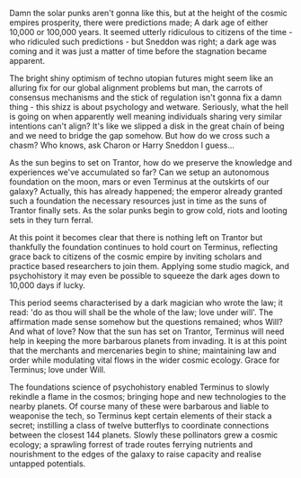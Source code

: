 Damn the solar punks aren't gonna like this, but at the height of the cosmic empires prosperity, there were predictions made; A dark age of either 10,000 or 100,000 years. It seemed utterly ridiculous to citizens of the time - who ridiculed such predictions - but Sneddon was right; a dark age was coming and it was just a matter of time before the stagnation became apparent. 

The bright shiny optimism of techno utopian futures might seem like an alluring fix for our global alignment problems but man, the carrots of consensus mechanisms and the stick of regulation isn't gonna fix a damn thing - this shizz is about psychology and wetware. Seriously, what the hell is going on when apparently well meaning individuals sharing very similar intentions can't align? It's like we slipped a disk in the great chain of being and we need to bridge the gap somehow. But how do we cross such a chasm? Who knows, ask Charon or Harry Sneddon I guess... 

As the sun begins to set on Trantor, how do we preserve the knowledge and experiences we've accumulated so far? Can we setup an autonomous foundation on the moon, mars or even Terminus at the outskirts of our galaxy? Actually, this has already happened; the emperor already granted such a foundation the necessary resources just in time as the suns of Trantor finally sets. As the solar punks begin to grow cold, riots and looting sets in they turn ferral. 

At this point it becomes clear that there is nothing left on Trantor but thankfully the foundation continues to hold court on Terminus, reflecting grace back to citizens of the cosmic empire by inviting scholars and practice based researchers to join them. Applying some studio magick, and psychohistory it may even be possible to squeeze the dark ages down to 10,000 days if lucky. 

This period seems characterised by a dark magician who wrote the law; it read: 'do as thou will shall be the whole of the law; love under will'. The affirmation made sense somehow but the questions remained; whos Will? And what of love? Now that the sun has set on Trantor, Terminus will need help in keeping the more barbarous planets from invading. It is at this point that the merchants and mercenaries begin to shine; maintaining law and order while modulating vital flows in the wider cosmic ecology. Grace for Terminus; love under Will. 

The foundations science of psychohistory enabled Terminus to slowly rekindle a flame in the cosmos; bringing hope and new technologies to the nearby planets. Of course many of these were barbarous and liable to weaponise the tech, so Terminus kept certain elements of their stack a secret; instilling a class of twelve butterflys to coordinate connections between the closest 144 planets. Slowly these pollinators grew a cosmic ecology; a sprawling forrest of trade routes ferrying nutrients and nourishment to the edges of the galaxy to raise capacity and realise untapped potentials. 

